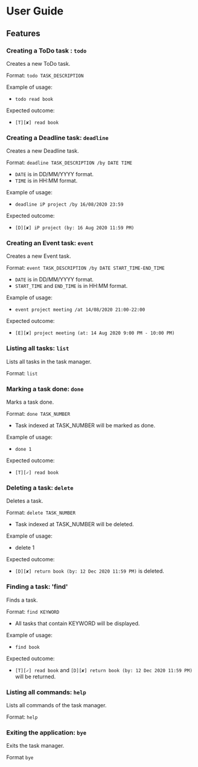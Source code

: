# User Guide

## Features 

### Creating a ToDo task : `todo`

Creates a new ToDo task.

Format: `todo TASK_DESCRIPTION`

Example of usage: 
* `todo read book`

Expected outcome:
* `[T][✘] read book`

### Creating a Deadline task: `deadline`

Creates a new Deadline task.

Format: `deadline TASK_DESCRIPTION /by DATE TIME`
* `DATE` is in DD/MM/YYYY format.
* `TIME` is in HH:MM format.

Example of usage:
* `deadline iP project /by 16/08/2020 23:59`

Expected outcome:
* `[D][✘] iP project (by: 16 Aug 2020 11:59 PM)`

### Creating an Event task: `event`

Creates a new Event task.

Format: `event TASK_DESCRIPTION /by DATE START_TIME-END_TIME`
* `DATE` is in DD/MM/YYYY format.
* `START_TIME` and `END_TIME` is in HH:MM format.

Example of usage:
* `event project meeting /at 14/08/2020 21:00-22:00`

Expected outcome:
* `[E][✘] project meeting (at: 14 Aug 2020 9:00 PM - 10:00 PM)`

### Listing all tasks: `list`
Lists all tasks in the task manager.

Format: `list`

### Marking a task done: `done`
Marks a task done.

Format: `done TASK_NUMBER`
* Task indexed at TASK_NUMBER will be marked as done.

Example of usage: 
* `done 1`

Expected outcome:
* `[T][✓] read book`

### Deleting a task: `delete`
Deletes a task.

Format: `delete TASK_NUMBER`
* Task indexed at TASK_NUMBER will be deleted.

Example of usage: 
* delete 1

Expected outcome:
* `[D][✘] return book (by: 12 Dec 2020 11:59 PM)` is deleted.

### Finding a task: 'find'
Finds a task.

Format: `find KEYWORD`
* All tasks that contain KEYWORD will be displayed.

Example of usage:
* `find book`

Expected outcome:
* `[T][✓] read book` and `[D][✘] return book (by: 12 Dec 2020 11:59 PM)` will be returned.

### Listing all commands: `help`
Lists all commands of the task manager.

Format: `help`

### Exiting the application: `bye`
Exits the task manager.

Format `bye`